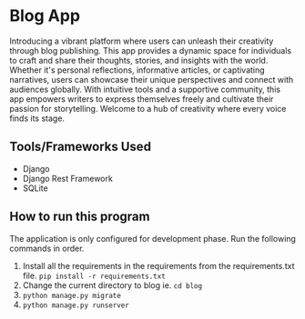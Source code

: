 # Blog App
Introducing a vibrant platform where users can unleash their creativity through blog publishing. This app provides a dynamic space for individuals to craft and share their thoughts, stories, and insights with the world. Whether it's personal reflections, informative articles, or captivating narratives, users can showcase their unique perspectives and connect with audiences globally. With intuitive tools and a supportive community, this app empowers writers to express themselves freely and cultivate their passion for storytelling. Welcome to a hub of creativity where every voice finds its stage.

## Tools/Frameworks Used
- Django
- Django Rest Framework
- SQLite 

## How to run this program
The application is only configured for development phase. Run the following commands in order.
1. Install all the requirements in the requirements from the requirements.txt file. `pip install -r requirements.txt`
2. Change the current directory to blog ie. `cd blog`
2. `python manage.py migrate`
3. `python manage.py runserver`